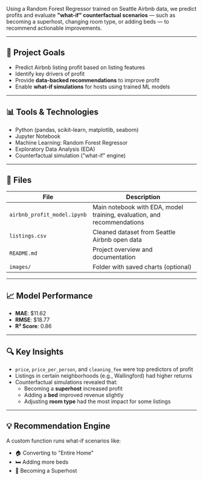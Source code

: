 
Using a Random Forest Regressor trained on Seattle Airbnb data, we predict profits and evaluate **"what-if" counterfactual scenarios** — such as becoming a superhost, changing room type, or adding beds — to recommend actionable improvements.

---

## 🚀 Project Goals
- Predict Airbnb listing profit based on listing features
- Identify key drivers of profit
- Provide **data-backed recommendations** to improve profit
- Enable **what-if simulations** for hosts using trained ML models

---

## 📊 Tools & Technologies
- Python (pandas, scikit-learn, matplotlib, seaborn)
- Jupyter Notebook
- Machine Learning: Random Forest Regressor
- Exploratory Data Analysis (EDA)
- Counterfactual simulation ("what-if" engine)

---

## 📁 Files
| File | Description |
|------|-------------|
| `airbnb_profit_model.ipynb` | Main notebook with EDA, model training, evaluation, and recommendations |
| `listings.csv` | Cleaned dataset from Seattle Airbnb open data |
| `README.md` | Project overview and documentation |
| `images/` | Folder with saved charts (optional) |

---

## 📈 Model Performance

- **MAE**: \$11.62  
- **RMSE**: \$18.77  
- **R² Score**: 0.86  

---

## 🔍 Key Insights

- `price`, `price_per_person`, and `cleaning_fee` were top predictors of profit
- Listings in certain neighborhoods (e.g., Wallingford) had higher returns
- Counterfactual simulations revealed that:
  - Becoming a **superhost** increased profit
  - Adding a **bed** improved revenue slightly
  - Adjusting **room type** had the most impact for some listings

---

## 💡 Recommendation Engine

A custom function runs what-if scenarios like:

- 🏠 Converting to "Entire Home"
- 🛏 Adding more beds
- 🌟 Becoming a Superhost

